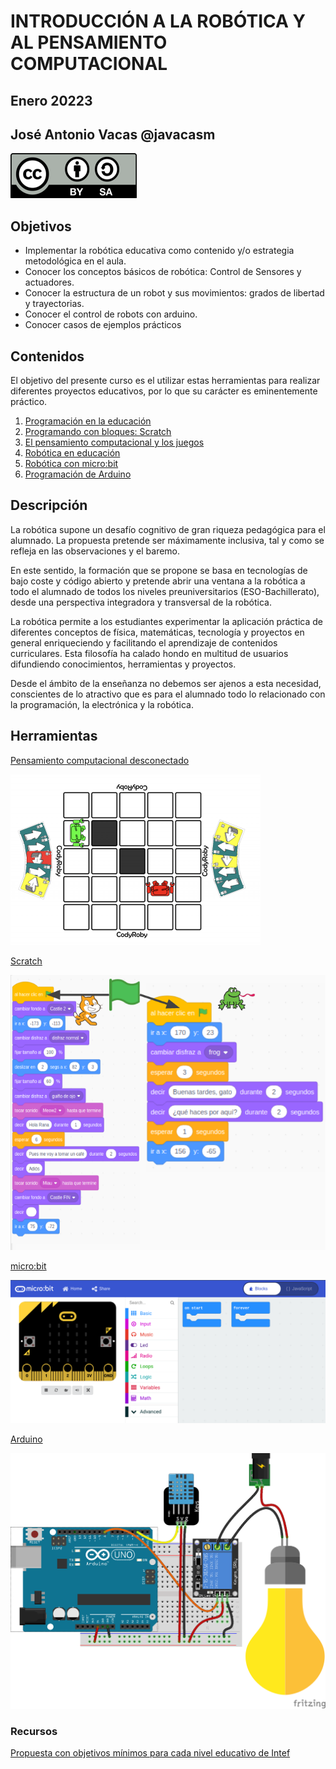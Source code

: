 # INTRODUCCIÓN A LA ROBÓTICA Y AL PENSAMIENTO COMPUTACIONAL 

## Enero 20223

## José Antonio Vacas @javacasm 

![Licencia CC](./images/Licencia_CC_peque.png)



## Objetivos

- Implementar la robótica educativa como contenido y/o estrategia metodológica en el aula.
- Conocer los conceptos básicos de robótica: Control de Sensores y actuadores.
- Conocer la estructura de un robot y sus movimientos: grados de libertad y trayectorias.
- Conocer el control de robots con arduino.
- Conocer casos de ejemplos prácticos

## Contenidos

El objetivo del presente curso es el utilizar estas herramientas para realizar diferentes proyectos educativos, por lo que su carácter es eminentemente práctico.

1. [Programación en la educación](./scratch/1.0.ProgramacionEnEducacion.md)
1. [Programando con bloques: Scratch](./scratch/3.0.Scratch3.0.md)
1. [El pensamiento computacional y los juegos](./scratch/9.0.PC_Unplugged.md)
1. [Robótica en educación](./scratch/8.1.0.RoboticaEducacion.md)
1. [Robótica con micro:bit](./microbit/0.Introduccion.md)
1. [Programación de Arduino](./arduino/arduinoblocks.md)



## Descripción

La robótica supone un desafío cognitivo de gran riqueza pedagógica para el alumnado. La propuesta pretende ser máximamente inclusiva, tal y como se refleja en las observaciones y el baremo.

En este sentido, la formación que se propone se basa en tecnologías de bajo coste y código abierto y pretende abrir una ventana a la robótica a todo el alumnado de todos los niveles preuniversitarios (ESO-Bachillerato), desde una perspectiva integradora y transversal de la robótica. 

La robótica permite a los estudiantes experimentar la aplicación práctica de diferentes conceptos de física, matemáticas, tecnología y proyectos en general enriqueciendo y facilitando el aprendizaje de contenidos curriculares. Esta filosofía ha calado hondo en multitud de usuarios difundiendo conocimientos, herramientas y proyectos.

Desde el ámbito de la enseñanza no debemos ser ajenos a esta necesidad, conscientes de lo atractivo que es para el alumnado todo lo relacionado con la programación, la electrónica y la robótica.


## Herramientas

[Pensamiento computacional desconectado](https://csunplugged.org/es/)

![](./images/codyRobycompleto-1-400x273.png)

[Scratch](https://scratch.mit.edu/)

![](./scratch/images/BloquesSincronizacionTiempos.png)

[micro:bit](http://microbit.org/)

![](./images/Incio_bloques.png)

[Arduino](arduinoblocks.com)

![](./arduino/images/DHT11ReleUno_bb.png)


### Recursos

[Propuesta con objetivos mínimos para cada nivel educativo de Intef](http://code.intef.es/wp-content/uploads/2018/10/Ponencia-sobre-Pensamiento-Computacional.-Informe-Final.pdf#page=65)